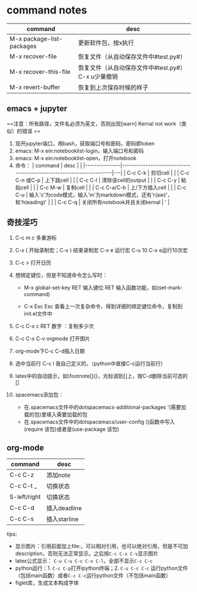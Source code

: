 # command notes


| command                   | desc                                                |
| --------------            | -------                                             |
| M-x package-list-packages | 更新软件包，按x执行                                 |
| M-x recover-file          | 恢复文件（从自动保存文件中#test.py#）               |
| M-x recover-this-file     | 恢复文件（从自动保存文件中#test.py#） C-x u少量撤销 |
| M-x revert-buffer         | 恢复到上次保存时候的样子                            |



## emacs + jupyter

==注意：所有路径，文件名必须为英文，否则出现[warn] Kernal not work（类似）的错误 ==
1. 现开jupyter端口，用bash，获取端口号和密码，密码即token
2. emacs: M-x ein:notebooklist-login，输入端口号和密码
3. emacs: M-x ein:notebooklist-open，打开notebook
4. 命令：
| command       | desc                                                                 |   |
|---------------|----------------------------------------------------------------------|---|
| C-c C-k       | 剪切cell                                                             |   |
| C-c C-n 或C-p | 上下跳cell                                                           |   |
| C-c C-l       | 清除该cell的output                                                   |   |
| C-c C-y       | 粘贴cell                                                             |   |
| C-c M-w       | 复制cell                                                             |   |
| C-c C-a/C-b   | 上/下方插入cell                                                      |   |
| C-c C-u       | 输入'c'为code模式，输入'm'为markdown模式，还有'r(aw)'，和'h(eading)' |   |
| C-c C-q       | 关闭所有notebook并且关闭kernal                                       | ' |



## 奇技淫巧


1. C-c m c 多重游标
2. C-x ( 开始录制宏；C-x ) 结束录制宏 C-x e 运行宏 C-u 10 C-x e运行10次宏
3. C-c > 打开日历
4. 想绑定键位，但是不知道命令怎么写时：
    - M-x global-set-key RET 输入键位 RET 输入函数功能，如(set-mark-command)

    - C-x Esc Esc 查看上一次复杂命令，得到详细的绑定键位命令，复制到init.el文件中

5. C-c C-x c RET 数字 ：复制多少次
6. C-c C-x C-v orgmode 打开图片
7. org-mode下C-c C-d插入日期
8. 选中当前行 C-c l 我自己定义的，（python中直接C-c运行当前行）
9. latex中的自动提示，如\footnote[]{}，光标调到[]上，按C-d删除当前可选的[]
10. spacemacs添加包：
    - 在.spacemacs文件中的dotspacemacs-additional-packages '(需要加载的包)里填入需要加载的包
    - 在.spacemacs文件中的dotspacemacs/user-config ()函数中写入(require 该包)或者是(use-package 该包)

## org-mode

| command      | desc         |
|--------------|--------------|
| C-c C-z      | 添加note     |
| C-c C-t _    | 切换状态     |
| S-left/right | 切换状态     |
| C-c C-d      | 插入deadline |
| C-c C-s      | 插入starline   |

tips:
- 显示图片：引用前面加上file\:，可以相对引用，也可以绝对引用，但是不可加description，否则无法正常显示。之后按`C-c C-x C-v`显示图片
- latex公式显示： `C-u C-u C-c C-x C-l`，全部不显示`C-c C-c`
- python运行：1. `C-c C-p`打开ipython终端；2. `C-u C-c C-c` 运行python文件（包括main函数）或者`C-c C-c`运行python文件（不包括main函数）
- figlet库，生成文本构成字体
  

